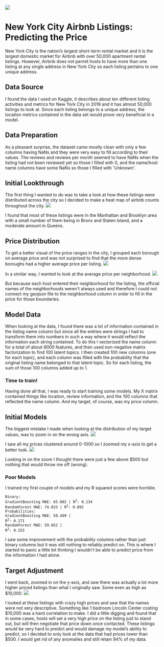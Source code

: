![](https://tophotel.news/wp-content/uploads/2019/03/New-York-City-Brooklyn-Bridge-Panorama-Juergen-Roth-2.jpg)
# New York City Airbnb Listings: Predicting the Price
New York City is the nation’s largest short-term rental market and it is the largest domestic market for Airbnb with over 50,000 apartment rental listings. However, Airbnb does not permit hosts to have more than one listing at any single address in New York City so each listing pertains to one unique address. 
## Data Source
I found the data I used on Kaggle, it describes about ten different listing activities and metrics for New York City in 2019 and it has almost 50,000 listings to look at. Since each listing belongs to a unique address, the location metrics contained in the data set would prove very beneficial in a model.
## Data Preparation
As a pleasant surprise, the dataset came mostly clean with only a few columns having NaNs and they were very easy to fill according to their values. The reviews and reviews per month seemed to have NaNs when the listing had not been reviewed yet so those I filled with 0, and the name/host name columns have some NaNs so those I filled with 'Unknown'.
## Initial Lookthrough
The first thing I wanted to do was to take a look at how these listings were distributed across the city so I decided to make a heat map of airbnb counts throughout the city. 
![](https://github.com/ddiaz164/airbnb_newyork/blob/master/images/heat_map.png)

I found that most of these listings were in the Manhattan and Brooklyn area with a small number of them being in Bronx and Staten Island, and a moderate amount in Queens.
## Price Distribution
To get a better visual of the price ranges in the city, I grouped each borough on average price and was not surprised to find that the more dense boroughs had a higher average price per listing. 
![](https://github.com/ddiaz164/airbnb_newyork/blob/master/images/choro_boroughs.PNG)

In a similar way, I wanted to look at the average price per neighborhood. 
![](https://github.com/ddiaz164/airbnb_newyork/blob/master/images/choro_wrong.PNG)

But because each host entered their neighborhood for the listing, the official names of the neighborhoods weren’t always used and therefore I could not connect my geojson file to the neighborhood column in order to fill in the price for those boundaries.

## Model Data
When looking at the data, I found there was a lot of information contained in the listing name column but since all the entries were strings I had to transform them into numbers in such a way where it would reflect the information each string contained. To do this I vectorized the name column for a total of about 8000 features, and then used non-negative matrix factorization to find 100 latent topics. I then created 100 new columns (one for each topic), and each column was filled with the probability that the original listing name belonged to that latent topic. So for each listing, the sum of those 100 columns added up to 1.
### Time to train!
Having done all that, I was ready to start training some models. My X matrix contained things like location, review information, and the 100 columns that reflected the name column. And my target, of course, was my price column.
## Initial Models
The biggest mistake I made when looking at the distribution of my target values, was to zoom in on the wrong axis.
![](https://github.com/ddiaz164/airbnb_newyork/blob/master/images/price_dist.PNG)

I saw all my prices clustered around 0-1000 so I zoomed my x-axis to get a better look.
![](https://github.com/ddiaz164/airbnb_newyork/blob/master/images/price_initial.png)

Looking in on the zoom I thought there were just a few above $500 but nothing that would throw me off (wrong).
### Poor Models
I trained my first couple of models and my R squared scores were horrible. 

<code>Binary: </code>  
<code>GradientBoosting   MAE: 65.082 | R<sup>2</sup>: 0.134 </code><br>
<code>RandomForest       MAE: 74.833 | R<sup>2</sup>: 0.092 </code><br>
<code>Probabilities: </code><br>
<code>GradientBoosting   MAE: 58.489 | R<sup>2</sup>: 0.171 </code><br>
<code>RandomForest       MAE: 59.852 | R<sup>2</sup>: 0.153 </code>

I saw some improvement with the probability columns rather than just binary columns but it was still nothing to reliably predict on. This is where I started to panic a little bit thinking I wouldn’t be able to predict price from the information I had alone.
## Target Adjustment
I went back, zoomed in on the y-axis, and saw there was actually a lot more higher priced listings than what I originally saw. Some even as high as $10,000. 
![](https://github.com/ddiaz164/airbnb_newyork/blob/master/images/price_zoom.PNG)

I looked at these listings with crazy high prices and saw that the names were not very descriptive. Something like 1 bedroom Lincoln Center costing $10,000 was a hard correlation to make. I did a little digging and found that in some cases, hosts will set a very high price on the listing just to stand out, but will then negotiate that price down once contacted. These listings would be very hard to predict and would damage my model’s ability to predict, so I decided to only look at the data that had prices lower than $500. I would get rid of any anomalies and still retain 94% of my data.


